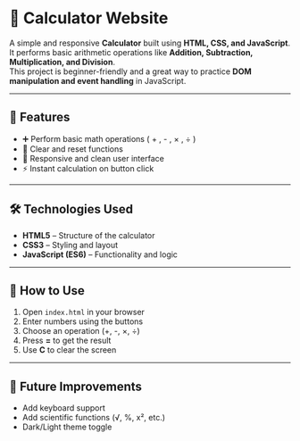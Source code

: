 # 🧮 Calculator Website

A simple and responsive **Calculator** built using **HTML, CSS, and JavaScript**.  
It performs basic arithmetic operations like **Addition, Subtraction, Multiplication, and Division**.  
This project is beginner-friendly and a great way to practice **DOM manipulation and event handling** in JavaScript.  

---

## 🚀 Features
- ➕ Perform basic math operations ( + , - , × , ÷ )  
- 🔄 Clear and reset functions  
- 🎨 Responsive and clean user interface  
- ⚡ Instant calculation on button click  

---

## 🛠️ Technologies Used
- **HTML5** – Structure of the calculator  
- **CSS3** – Styling and layout  
- **JavaScript (ES6)** – Functionality and logic  

---

## 🎯 How to Use
1. Open `index.html` in your browser  
2. Enter numbers using the buttons  
3. Choose an operation (+, -, ×, ÷)  
4. Press **=** to get the result  
5. Use **C** to clear the screen  

---

## 🌟 Future Improvements
- Add keyboard support  
- Add scientific functions (√, %, x², etc.)  
- Dark/Light theme toggle  
